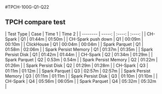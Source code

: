 #TPCH-100G-Q1-Q22
## TPCH compare test
 | Test Type                      | Case    |  Time  1   | Time 2  | 
    | --------                       | -----:  | :----:     | :----:  | 
    | CH-Spark                       | Q1      |   01:44m   | 01:50m  |
    | CH-Spark push down             | Q1      |   00:09m   | 00:10m  |
    | ClickHouse                     | Q1      |   00:04m   | 00:04m  |
    | Spark Parquet                  | Q1      |   01:58m   | 02:06m  |
    | Spark Persist Memory           | Q1      |   01:37m   | 01:35m  |
    | Spark Persist Disk             | Q1      |   01:42m   | 01:44m  |
    | CH-Spark                       | Q2      |   01:34m   | 01:29m  |
    | Spark Parquet                  | Q2      |   0.53m    | 0.54m   |
    | Spark Persist Memory           | Q2      |   01:22m   | 01:26m  |
    | Spark Persist Disk             | Q2      |   01:29m   | 01:28ｍ |
    | CH-Spark                       | Q3      |   01:11m   | 01:12m  |
    | Spark Parquet                  | Q3      |   02:57m   | 02:57m  |
    | Spark Persist Memory           | Q3      |   01:11m   | 01:11m  |
    | Spark Persist Disk             | Q3      |   01:10m   | 01:10m  |
    | CH-Spark                       | Q4      |   05:56m   | 06:05m  |
    | Spark Parquet                  | Q4      |   05:32m   | 05:32m  |